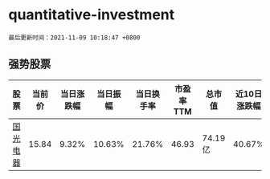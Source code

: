# quantitative-investment

`最后更新时间：2021-11-09 10:18:47 +0800`

## 强势股票

|股票|当前价|当日涨跌幅|当日振幅|当日换手率|市盈率TTM|总市值|近10日涨跌幅|
|----|----|----|----|----|----|----|----|
|[国光电器](https://xueqiu.com/S/SZ002045)|15.84|9.32%|10.63%|21.76%|46.93|74.19亿|40.67%|
